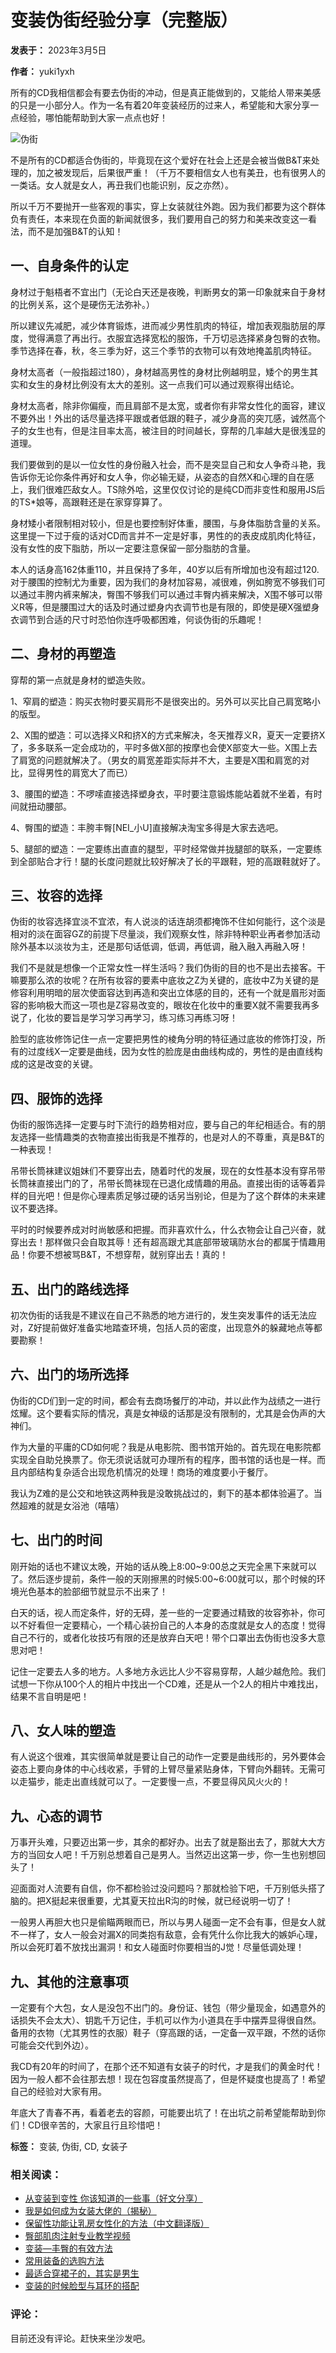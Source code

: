 # 变装伪街经验分享（完整版）

**发表于：** 2023年3月5日

**作者：** yuki1yxh

所有的CD我相信都会有要去伪街的冲动，但是真正能做到的，又能给人带来美感的只是一小部分人。作为一名有着20年变装经历的过来人，希望能和大家分享一点经验，哪怕能帮助到大家一点点也好！

![伪街](https://www.cdts8.com/wp-content/uploads/2022/09/2022-09-27-02123612.jpg)

不是所有的CD都适合伪街的，毕竟现在这个爱好在社会上还是会被当做B&T来处理的，加之被发现后，后果很严重！（千万不要相信女人也有美丑，也有很男人的一类话。女人就是女人，再丑我们也能识别，反之亦然）。

所以千万不要抛开一些客观的事实，穿上女装就往外跑。因为我们都要为这个群体负有责任，本来现在负面的新闻就很多，我们要用自己的努力和美来改变这一看法，而不是加强B&T的认知！

## 一、自身条件的认定

身材过于魁梧者不宜出门（无论白天还是夜晚，判断男女的第一印象就来自于身材的比例关系，这个是硬伤无法弥补。）

所以建议先减肥，减少体育锻炼，进而减少男性肌肉的特征，增加表观脂肪层的厚度，觉得满意了再出行。衣服宜选择宽松的服饰，千万切忌选择紧身包臀的衣物。季节选择在春，秋，冬三季为好，这三个季节的衣物可以有效地掩盖肌肉特征。

身材太高者（一般指超过180），身材越高男性的身材比例越明显，矮个的男生其实和女生的身材比例没有太大的差别。这一点我们可以通过观察得出结论。

身材太高者，除非你偏瘦，而且肩部不是太宽，或者你有非常女性化的面容，建议不要外出！外出的话尽量选择平跟或者低跟的鞋子，减少身高的突兀感，诚然高个子的女生也有，但是注目率太高，被注目的时间越长，穿帮的几率越大是很浅显的道理。

我们要做到的是以一位女性的身份融入社会，而不是突显自己和女人争奇斗艳，我告诉你无论你条件再好和女人争，你必输无疑，从姿态的自然X和心理的自在感上，我们很难匹敌女人。TS除外哈，这里仅仅讨论的是纯CD而非变性和服用JS后的TS\*娘等，高跟鞋还是在家穿穿算了。

身材矮小者限制相对较小，但是也要控制好体重，腰围，与身体脂肪含量的关系。这里提一下过于瘦的话对CD而言并不一定是好事，男性的的表皮成肌肉化特征，没有女性的皮下脂肪，所以一定要注意保留一部分脂肪的含量。

本人的话身高162体重110，并且保持了多年，40岁以后有所增加也没有超过120.对于腰围的控制尤为重要，因为我们的身材加容易，减很难，例如胯宽不够我们可以通过丰胯内裤来解决，臀围不够我们可以通过丰臀内裤来解决，X围不够可以带义R等，但是腰围过大的话及时通过塑身内衣调节也是有限的，即使是硬X强塑身衣调节到合适的尺寸时恐怕你连呼吸都困难，何谈伪街的乐趣呢！

## 二、身材的再塑造

穿帮的第一点就是身材的塑造失败。

1、窄肩的塑造：购买衣物时要买肩形不是很突出的。另外可以买比自己肩宽略小的版型。

2、X围的塑造：可以选择义R和挤X的方式来解决，冬天推荐义R，夏天一定要挤X了，多多联系一定会成功的，平时多做X部的按摩也会使X部变大一些。X围上去了肩宽的问题就解决了。（男女的肩宽差距实际并不大，主要是X围和肩宽的对比，显得男性的肩宽大了而已）

3、腰围的塑造：不啰嗦直接选择塑身衣，平时要注意锻炼能站着就不坐着，有时间就扭动腰部。

4、臀围的塑造：丰胯丰臀\[NEI\_小U]直接解决淘宝多得是大家去选吧。

5、腿部的塑造：一定要练出直直的腿型，平时经常做并拢腿部的联系，一定要练到全部贴合才行！腿的长度问题就比较好解决了长的平跟鞋，短的高跟鞋就好了。

## 三、妆容的选择

伪街的妆容选择宜淡不宜浓，有人说淡的话连胡须都掩饰不住如何能行，这个淡是相对的淡在面容GZ的前提下尽量淡，我们观察女性，除非特种职业再者参加活动除外基本以淡妆为主，还是那句话低调，低调，再低调，融入融入再融入呀！

我们不是就是想像一个正常女性一样生活吗？我们伪街的目的也不是出去接客。干嘛要那么浓的妆呢？在所有妆容的要素中底妆之Z为关键的，底妆中Z为关键的是修容利用明暗的层次使面容达到再造和突出立体感的目的，还有一个就是眉形对面容的影响极大而这一项也是Z容易改变的，眼妆在化妆中的重要X就不需要我再多说了，化妆的要旨是学习学习再学习，练习练习再练习呀！

脸型的底妆修饰记住一点一定要把男性的棱角分明的特征通过底妆的修饰打没，所有的过度线X一定要是曲线，因为女性的脸庞是由曲线构成的，男性的是由直线构成的这是改变的关键。

## 四、服饰的选择

伪街的服饰选择一定要与时下流行的趋势相对应，要与自己的年纪相适合。有的朋友选择一些情趣类的衣物直接出街我是不推荐的，也是对人的不尊重，真是B&T的一种表现！

吊带长筒袜建议姐妹们不要穿出去，随着时代的发展，现在的女性基本没有穿吊带长筒袜直接出门的了，吊带长筒袜现在已退化成情趣的用品。直接出街的话等着异样的目光吧！但是你心理素质足够过硬的话另当别论，但是为了这个群体的未来建议不要选择。

平时的时候要养成对时尚敏感和把握。而非喜欢什么，什么衣物会让自己兴奋，就穿出去！那样做只会自取其辱！还有超高跟尤其底部带玻璃防水台的都属于情趣用品！你要不想被骂B&T，不想穿帮，就别穿出去！真的！

## 五、出门的路线选择

初次伪街的话我是不建议在自己不熟悉的地方进行的，发生突发事件的话无法应对，Z好提前做好准备实地踏查环境，包括人员的密度，出现意外的躲藏地点等都要勘察！

## 六、出门的场所选择

伪街的CD们到一定的时间，都会有去商场餐厅的冲动，并以此作为战绩之一进行炫耀。这个要看实际的情况，真是女神级的话那是没有限制的，尤其是会伪声的大神们。

作为大量的平庸的CD如何呢？我是从电影院、图书馆开始的。首先现在电影院都实现全自助兑换票了。你无须说话就可办理所有的程序，图书馆的话也是一样。而且内部结构复杂适合出现危机情况的处理！商场的难度要小于餐厅。

我认为Z难的是公交和地铁这两种我是没敢挑战过的，剩下的基本都体验遍了。当然超难的就是女浴池（嘻嘻）

## 七、出门的时间

刚开始的话也不建议太晚，开始的话从晚上8:00~9:00总之天完全黑下来就可以了。然后逐步提前，条件一般的天刚擦黑的时候5:00~6:00就可以，那个时候的环境光色基本的脸部细节就显示不出来了！

白天的话，视人而定条件，好的无碍，差一些的一定要通过精致的妆容弥补，你可以不好看但一定要精心，一个精心装扮自己的人本身的态度就是女人的态度！觉得自己不行的，或者化妆技巧有限的还是放弃白天吧！带个口罩出去伪街也没多大意思对吧！

记住一定要去人多的地方。人多地方永远比人少不容易穿帮，人越少越危险。我们试想一下你从100个人的相片中找出一个CD难，还是从一个2人的相片中难找出，结果不言自明是吧！

## 八、女人味的塑造

有人说这个很难，其实很简单就是要让自己的动作一定要是曲线形的，另外要体会姿态上要向身体的中心线收紧，手臂的上臂尽量紧贴身体，下臂向外翻转。无需可以走猫步，能走出直线就可以了。一定要慢一点，不要显得风风火火的！

## 九、心态的调节

万事开头难，只要迈出第一步，其余的都好办。出去了就是豁出去了，那就大大方方的当回女人吧！千万别总想着自己是男人。当然迈出这第一步，你一生也别想回头了！

迎面面对人流要有自信，你不都检验过没问题吗？那就检验下吧，千万别低头搭了脑的。把X挺起来很重要，尤其夏天拉出R沟的时候，就已经说明一切了！

一般男人再胆大也只是偷瞄两眼而已，所以与男人碰面一定不会有事，但是女人就不一样了，女人一般会对漏X的同类抱有敌意，会有凭什么你比我大的嫉妒心理，所以会死盯着不放找出漏洞！和女人碰面时你要相当的J觉！尽量低调处理！

## 九、其他的注意事项

一定要有个大包，女人是没包不出门的。身份证、钱包（带少量现金，如遇意外的话损失不会太大）、钥匙千万记住，手机可以作为小道具在手中摆弄显得很自然。备用的衣物（尤其男性的衣服）鞋子（穿高跟的话，一定备一双平跟，不然的话你可能会交代到外边）。

我CD有20年的时间了，在那个还不知道有女装子的时代，才是我们的黄金时代！因为一般人都不会往那去想！现在包容度虽然提高了，但是怀疑度也提高了！希望自己的经验对大家有用。

年底大了青春不再，看着老去的容颜，可能要出坑了！在出坑之前希望能帮助到你们！CD很辛苦的，大家且行且珍惜吧！

**标签：** 变装, 伪街, CD, 女装子

### 相关阅读：

-   [从变装到变性 你该知道的一些事（好文分享）](https://www.cdts8.com/bian-zhuang-ji-qiao/13780.html)
-   [我是如何成为女装大佬的（揭秘）](https://www.cdts8.com/bian-zhuang-ji-qiao/13541.html)
-   [保留性功能让乳房女性化的方法（中文翻译版）](https://www.cdts8.com/bian-zhuang-jing-yan/29956.html)
-   [臀部肌肉注射专业教学视频](https://www.cdts8.com/bian-zhuang-ji-qiao/3861.html)
-   [变装—丰臀的有效方法](https://www.cdts8.com/bian-zhuang-ji-qiao/972.html)
-   [常用装备的选购方法](https://www.cdts8.com/bian-zhuang-ji-qiao/94.html)
-   [最适合穿裙子的，其实是男生](https://www.cdts8.com/bian-zhuang-xin-wen/13819.html)
-   [变装的时候脸型与耳环的搭配](https://www.cdts8.com/bian-zhuang-jing-yan/15692.html)

### 评论：

目前还没有评论。赶快来坐沙发吧。
